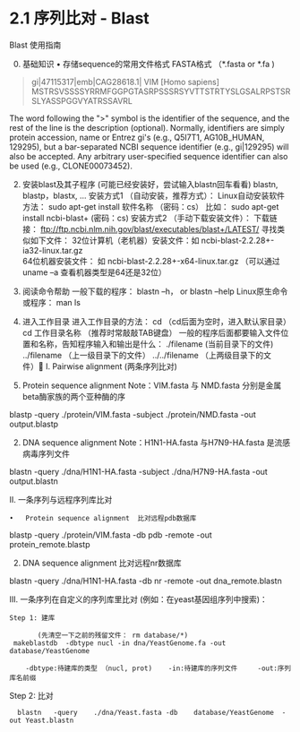 # 2.1 序列比对 - Blast


Blast  使用指南

0. 基础知识
	•	存储sequence的常用文件格式
FASTA格式 （*.fasta or *.fa )

>gi|47115317|emb|CAG28618.1| VIM [Homo sapiens]   MSTRSVSSSSYRRMFGGPGTASRPSSSRSYVTTSTRTYSLGSALRPSTSRSLYASSPGGVYATRSSAVRL

The word following the ">" symbol is the identifier of the sequence, and the rest of the line is the description (optional). Normally, identifiers are simply protein accession, name or Entrez gi's (e.g., Q5I7T1, AG10B_HUMAN, 129295), but a bar-separated NCBI sequence identifier (e.g., gi|129295) will also be accepted. Any arbitrary user-specified sequence identifier can also be used (e.g., CLONE00073452).

2. 安装blast及其子程序 (可能已经安装好，尝试输入blastn回车看看)
	blastn, blastp，blastx, …
安装方式1 （自动安装，推荐方式）：
Linux自动安装软件方法： sudo apt-get install  软件名称  （密码：cs）
比如：   sudo apt-get install ncbi-blast+   (密码：cs)
安装方式2 （手动下载安装文件）：
下载链接： ftp://ftp.ncbi.nlm.nih.gov/blast/executables/blast+/LATEST/
寻找类似如下文件：
32位计算机（老机器）安装文件：如 ncbi-blast-2.2.28+-ia32-linux.tar.gz    
64位机器安装文件： 如   ncbi-blast-2.2.28+-x64-linux.tar.gz
（可以通过 uname –a 查看机器类型是64还是32位）
3. 阅读命令帮助
	一般下载的程序：   blastn –h， or  blastn –help
	Linux原生命令或程序：  man ls
4. 进入工作目录
进入工作目录的方法：
		cd          （cd后面为空时，进入默认家目录）
		cd 工作目录名称     （推荐时常敲敲TAB键盘）
一般的程序后面都要输入文件位置和名称，告知程序输入和输出是什么：
	         ./filename   (当前目录下的文件)
		../filename  （上一级目录下的文件）  ../../filename  （上两级目录下的文件）
I. Pairwise alignment (两条序列比对)

1. Protein sequence alignment
Note：VIM.fasta 与 NMD.fasta 分别是金属beta酶家族的两个亚种酶的序

blastp  -query ./protein/VIM.fasta  -subject   ./protein/NMD.fasta   -out output.blastp

2. DNA sequence alignment
 Note：H1N1-HA.fasta 与H7N9-HA.fasta 是流感病毒序列文件

blastn  -query ./dna/H1N1-HA.fasta -subject ./dna/H7N9-HA.fasta  -out output.blastn


II.  一条序列与远程序列库比对

	•	Protein sequence alignment  比对远程pdb数据库

blastp  -query    ./protein/VIM.fasta  -db   pdb      -remote -out protein_remote.blastp
	
2. DNA sequence alignment  比对远程nr数据库

blastn  -query    ./dna/H1N1-HA.fasta    -db  nr    -remote   -out dna_remote.blastn


III. 一条序列在自定义的序列库里比对 (例如：在yeast基因组序列中搜索)：

	Step 1: 建库

           (先清空一下之前的残留文件： rm database/*)
     makeblastdb  -dbtype nucl -in dna/YeastGenome.fa -out database/YeastGenome

        -dbtype:待建库的类型 （nucl, prot)    -in:待建库的序列文件     -out:序列库名前缀

Step 2: 比对

      blastn   -query    ./dna/Yeast.fasta -db    database/YeastGenome  -out Yeast.blastn
